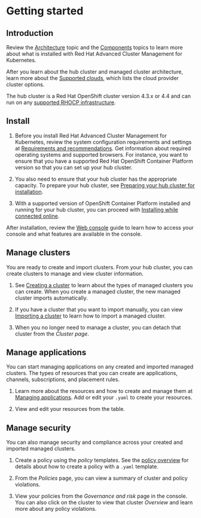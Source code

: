 # Getting started 

## Introduction

Review the [Architecture](architecture.md) topic and the [Components](components.md) topics to learn more about what is installed with Red Hat Advanced Cluster Management for Kubernetes.

After you learn about the hub cluster and managed cluster architecture, learn more about the [Supported clouds](../install/supported_clouds.md), which lists the cloud provider cluster options. 

The hub cluster is a Red Hat OpenShift cluster version 4.3.x or 4.4 and can run on any [supported RHOCP infrastructure](https://docs.openshift.com/container-platform/4.3/architecture/architecture-installation.html).

## Install

1. Before you install Red Hat Advanced Cluster Management for Kubernetes, review the system configuration requirements and settings at [Requirements and recommendations](../install/requirements.md). Get information about required operating systems and supported browsers. For instance, you want to ensure that you have a supported Red Hat OpenShift Container Platform version so that you can set up your hub cluster.

2. You also need to ensure that your hub cluster has the appropriate capacity. To prepare your hub cluster, see [Preparing your hub cluster for installation](../install/prep.md).

3. With a supported version of OpenShift Container Platform installed and running for your hub cluster, you can proceed with [Installing while connected online](../install/install_connected.md).

After installation, review the [Web console](../console/console_intro.md) guide to learn how to access your console and what features are available in the console.

## Manage clusters

You are ready to create and import clusters. From your hub cluster, you can create clusters to manage and view cluster information. 

1. See [Creating a cluster](../manage_cluster/create.md) to learn about the types of managed clusters you can create. When you create a managed cluster, the new managed cluster imports automatically. 

2. If you have a cluster that you want to import manually, you can view [Importing a cluster](../manage_cluster/import.md) to learn how to import a managed cluster.

3. When you no longer need to manage a cluster, you can detach that cluster from the _Cluster page_.

## Manage applications

You can start managing applications on any created and imported managed clusters. The types of resources that you can create are applications, channels, subscriptions, and placement rules. 

1. Learn more about the resources and how to create and manage them at [Managing applications](../manage_applications/app_management_overview.md). Add or edit your `.yaml` to create your resources.

2. View and edit your resources from the table.

## Manage security

You can also manage security and compliance across your created and imported managed clusters.

1. Create a policy using the _policy_ templates. See the [policy overview](../governance/policy_overview.md) for details about how to create a policy with a `.yaml` template.

2. From the _Policies_ page, you can view a summary of cluster and policy violations. 

3. View your policies from the _Governance and risk_ page in the console. You can also click on the cluster to view that cluster _Overview_ and learn more about any policy violations.
